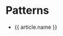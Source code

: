 <script setup>
import data from '../data.json'

// sort articles
const articles = data.sort(
  (a, b) => new Date(b.Updated) - new Date(a.Updated)
)

const transformDate = (date) =>
  new Date(date).toLocaleDateString('en-US', {
    year: 'numeric',
    month: 'long',
    day: 'numeric'
  })
</script>

# Patterns

<ul>
<div v-for="article in articles">

<li><a :href="article.name">{{ article.name }}</a></li>


</div>
</ul>